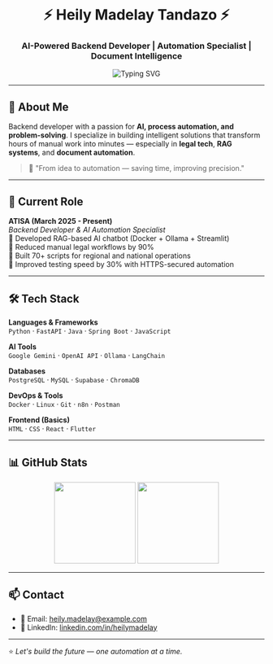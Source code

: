 <h1 align="center">⚡ Heily Madelay Tandazo ⚡</h1>
<h3 align="center">AI-Powered Backend Developer | Automation Specialist | Document Intelligence</h3>

<p align="center">
  <img src="https://readme-typing-svg.herokuapp.com?font=Fira+Code&pause=800&center=true&vCenter=true&color=58A6FF&width=700&lines=Turning+manual+tasks+into+intelligent+automations;RAG+systems+%7C+Legal+AI+%7C+FastAPI+%7C+Gemini;520%2B+hours+saved+per+year+%7C+Problem+crusher+mindset" alt="Typing SVG" />
</p>

---

## 🚀 About Me

Backend developer with a passion for **AI, process automation, and problem-solving**. I specialize in building intelligent solutions that transform hours of manual work into minutes — especially in **legal tech**, **RAG systems**, and **document automation**.

> 🧠 "From idea to automation — saving time, improving precision."

---

## 💼 Current Role

**ATISA (March 2025 - Present)**  
_Backend Developer & AI Automation Specialist_  
🔹 Developed RAG-based AI chatbot (Docker + Ollama + Streamlit)  
🔹 Reduced manual legal workflows by 90%  
🔹 Built 70+ scripts for regional and national operations  
🔹 Improved testing speed by 30% with HTTPS-secured automation

---

## 🛠️ Tech Stack

**Languages & Frameworks**  
`Python` · `FastAPI` · `Java` · `Spring Boot` · `JavaScript`

**AI Tools**  
`Google Gemini` · `OpenAI API` · `Ollama` · `LangChain`

**Databases**  
`PostgreSQL` · `MySQL` · `Supabase` · `ChromaDB`

**DevOps & Tools**  
`Docker` · `Linux` · `Git` · `n8n` · `Postman`

**Frontend (Basics)**  
`HTML` · `CSS` · `React` · `Flutter`

---

## 📊 GitHub Stats

<p align="center">
  <img height="160em" src="https://github-readme-stats.vercel.app/api?username=heilymadelay&show_icons=true&theme=github_dark&hide_border=true" />
  <img height="160em" src="https://github-readme-stats.vercel.app/api/top-langs/?username=heilymadelay&layout=compact&theme=github_dark&hide_border=true" />
</p>

---

## 📫 Contact

- 📨 Email: [heily.madelay@example.com](mailto:heily.madelay@example.com)  
- 💼 LinkedIn: [linkedin.com/in/heilymadelay](https://linkedin.com/in/heilymadelay)

---

⭐ *Let's build the future — one automation at a time.*

